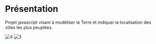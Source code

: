 # Présentation

Projet javascript visant à modéliser la Terre et indiquer la localisation des villes les plus peuplées.

![4](https://user-images.githubusercontent.com/13381610/175835039-4d731bda-24f0-454e-aedd-cc9b126a8dd6.png)
![3](https://user-images.githubusercontent.com/13381610/175835040-350cf370-9578-4294-96e4-650aa5a5574b.png)
